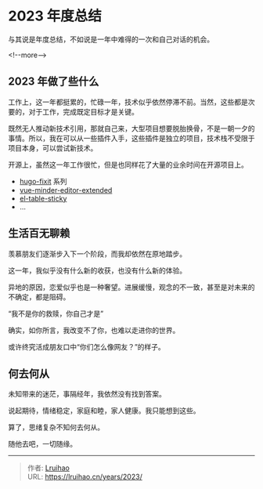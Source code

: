 # 2023 年度总结


与其说是年度总结，不如说是一年中难得的一次和自己对话的机会。

&lt;!--more--&gt;

## 2023 年做了些什么

工作上，这一年都挺累的，忙碌一年，技术似乎依然停滞不前。当然，这些都是次要的，对于工作，完成既定目标才是关键。

既然无人推动新技术引用，那就自己来，大型项目想要脱胎换骨，不是一朝一夕的事情。所以，我在可以从一些插件入手，这些插件是独立的项目，技术栈不受限于项目本身，可以尝试新技术。

开源上，虽然这一年工作很忙，但是也同样花了大量的业余时间在开源项目上。

- [hugo-fixit](https://github.com/orgs/hugo-fixit) 系列
- [vue-minder-editor-extended](https://github.com/Lruihao/vue-minder-editor-extended)
- [el-table-sticky](https://github.com/Lruihao/el-table-sticky)
- ...

## 生活百无聊赖

羡慕朋友们逐渐步入下一个阶段，而我却依然在原地踏步。

这一年，我似乎没有什么新的收获，也没有什么新的体验。

异地的原因，恋爱似乎也是一种奢望。进展缓慢，观念的不一致，甚至是对未来的不确定，都是阻碍。

“我不是你的救赎，你自己才是”

确实，如你所言，我改变不了你，也难以走进你的世界。

或许终究活成朋友口中“你们怎么像网友？”的样子。

## 何去何从

未知带来的迷茫，事隔经年，我依然没有找到答案。

说起期待，情绪稳定，家庭和睦，家人健康。我只能想到这些。

算了，思绪复杂不知何去何从。

随他去吧，一切随缘。


---

> 作者: [Lruihao](https://github.com/Lruihao)  
> URL: https://lruihao.cn/years/2023/  

